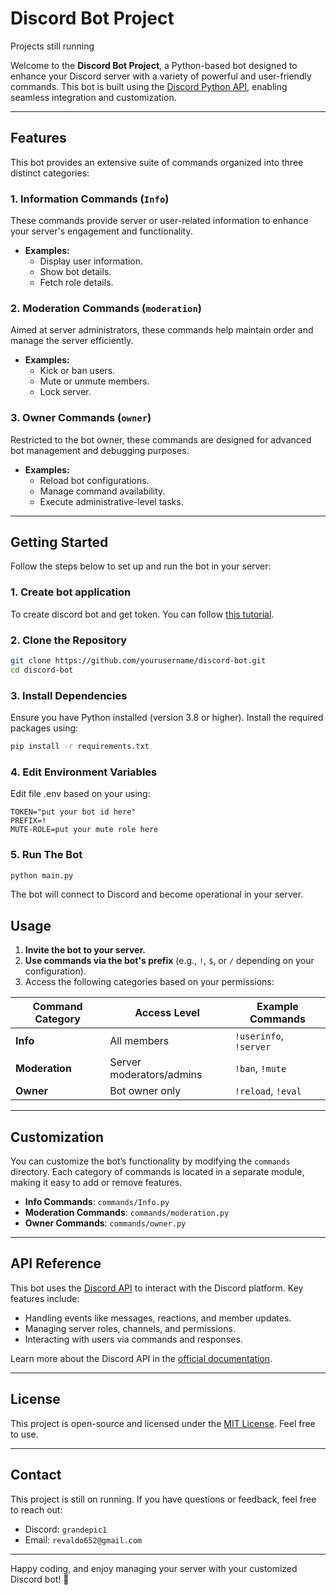 # Discord Bot Project
Projects still running

Welcome to the **Discord Bot Project**, a Python-based bot designed to enhance your Discord server with a variety of powerful and user-friendly commands. This bot is built using the [Discord Python API](https://discordpy.readthedocs.io/en/stable/api.html), enabling seamless integration and customization.

---

## Features

This bot provides an extensive suite of commands organized into three distinct categories:

### 1. Information Commands (`Info`)
These commands provide server or user-related information to enhance your server's engagement and functionality.
- **Examples:**
  - Display user information.
  - Show bot details.
  - Fetch role details.

### 2. Moderation Commands (`moderation`)
Aimed at server administrators, these commands help maintain order and manage the server efficiently.
- **Examples:**
  - Kick or ban users.
  - Mute or unmute members.
  - Lock server.

### 3. Owner Commands (`owner`)
Restricted to the bot owner, these commands are designed for advanced bot management and debugging purposes.
- **Examples:**
  - Reload bot configurations.
  - Manage command availability.
  - Execute administrative-level tasks.

---

## Getting Started

Follow the steps below to set up and run the bot in your server:

### 1. Create bot application
To create discord bot and get token. You can follow [this tutorial](https://discordpy.readthedocs.io/en/stable/discord.html).

### 2. Clone the Repository
```bash
git clone https://github.com/yourusername/discord-bot.git
cd discord-bot
```

### 3. Install Dependencies
Ensure you have Python installed (version 3.8 or higher). Install the required packages using:
```bash
pip install -r requirements.txt
```

### 4. Edit Environment Variables
Edit file .env based on your using:
```env
TOKEN="put your bot id here"
PREFIX=!
MUTE-ROLE=put your mute role here
```

### 5. Run The Bot
```bash
python main.py
```
The bot will connect to Discord and become operational in your server.

## Usage

1. **Invite the bot to your server.**
2. **Use commands via the bot's prefix** (e.g., `!`, `$`, or `/` depending on your configuration).
3. Access the following categories based on your permissions:

| Command Category | Access Level                | Example Commands       |
|-------------------|-----------------------------|-------------------------|
| **Info**          | All members                | `!userinfo`, `!server` |
| **Moderation**    | Server moderators/admins   | `!ban`, `!mute`        |
| **Owner**         | Bot owner only             | `!reload`, `!eval`     |

---

## Customization

You can customize the bot’s functionality by modifying the `commands` directory. Each category of commands is located in a separate module, making it easy to add or remove features.

- **Info Commands**: `commands/Info.py`
- **Moderation Commands**: `commands/moderation.py`
- **Owner Commands**: `commands/owner.py`

---

## API Reference

This bot uses the [Discord API](https://discord.com/developers/docs/intro) to interact with the Discord platform. Key features include:
- Handling events like messages, reactions, and member updates.
- Managing server roles, channels, and permissions.
- Interacting with users via commands and responses.

Learn more about the Discord API in the [official documentation](https://discord.com/developers/docs/intro).

---


## License

This project is open-source and licensed under the [MIT License](LICENSE). Feel free to use.

---

## Contact
This project is still on running.
If you have questions or feedback, feel free to reach out:
- Discord: `grandepic1`
- Email: `revaldo652@gmail.com`

---

Happy coding, and enjoy managing your server with your customized Discord bot! 🎉
